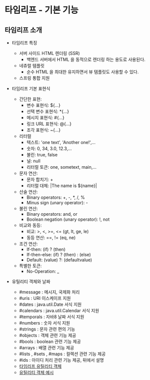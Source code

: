 # 타임리프 - 기본 기능

## 타임리프 소개

* 타임리프 특징
  * 서버 사이드 HTML 렌더링 (SSR)
    * 백엔드 서버에서 HTML 을 동적으로 렌더링 하는 용도로 사용된다.
  * 네츄럴 템플릿
    * 순수 HTML 을 최대한 유지하면서 뷰 템플릿도 사용할 수 있다.
  * 스프링 통합 지원


* 타임리프 기본 표현식
  * 간단한 표현:
     * 변수 표현식: ${...} 
     * 선택 변수 표현식: *{...} 
     * 메시지 표현식: #{...}
     * 링크 URL 표현식: @{...} 
     * 조각 표현식: ~{...}
  * 리터럴 
    * 텍스트: 'one text', 'Another one!',… 
    * 숫자: 0, 34, 3.0, 12.3,… 
    * 불린: true, false 
    * 널: null 
    * 리터럴 토큰: one, sometext, main,…
  * 문자 연산: 
    * 문자 합치기: + 
    * 리터럴 대체: |The name is ${name}| 
  * 산술 연산: 
    * Binary operators: +, -, *, /, % 
    * Minus sign (unary operator): - 
  * 불린 연산: 
    * Binary operators: and, or 
    * Boolean negation (unary operator): !, not
  * 비교와 동등: 
    * 비교: >, <, >=, <= (gt, lt, ge, le) 
    * 동등 연산: ==, != (eq, ne)
  * 조건 연산: 
    * If-then: (if) ? (then) 
    * If-then-else: (if) ? (then) : (else) 
    * Default: (value) ?: (defaultvalue) 
  * 특별한 토큰: 
    * No-Operation: _

* 유틸리티 객체와 날짜
  * #message : 메시지, 국제화 처리
  * #uris : URI 이스케이프 지원
  * #dates : java.util.Date 서식 지원
  * #calendars : java.util.Calendar 서식 지원
  * #temporals : 자바8 날짜 서식 지원
  * #numbers : 숫자 서식 지원
  * #strings : 문자 관련 편의 기능
  * #objects : 객체 관련 기능 제공
  * #bools : boolean 관련 기능 제공
  * #arrays : 배열 관련 기능 제공
  * #lists , #sets , #maps : 컬렉션 관련 기능 제공
  * #ids : 아이디 처리 관련 기능 제공, 뒤에서 설명
  * [타임리프 유틸리티 객체](https://www.thymeleaf.org/doc/tutorials/3.0/usingthymeleaf.html#expression-utilityobjects)
  * [유틸리티 객체 예시](https://www.thymeleaf.org/doc/tutorials/3.0/usingthymeleaf.html#appendix-b-expressionutility-objects)